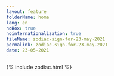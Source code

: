 ```yaml
---
layout: feature
folderName: home
lang: en
noBox: true
nointernationalization: true
fileName: zodiac-sign-for-23-may-2021
permalink: zodiac-sign-for-23-may-2021
date: 23-05-2021
---
```

{% include zodiac.html %}
